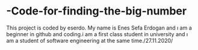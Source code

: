 # -Code-for-finding-the-big-number
This project is coded by eserdo.
My name is Enes Sefa Erdogan and ı am a beginner in github and coding.i am a first class student in university and ı am a student of software engineering at the same time./27.11.2020/

